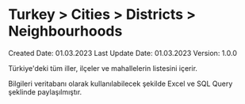 # Turkey > Cities > Districts > Neighbourhoods

Created Date: 01.03.2023
Last Update Date: 01.03.2023
Version: 1.0.0

Türkiye'deki tüm iller, ilçeler ve mahallelerin listesini içerir.

Bilgileri veritabanı olarak kullanılabilecek şekilde Excel ve SQL Query şeklinde paylaşılmıştır.
